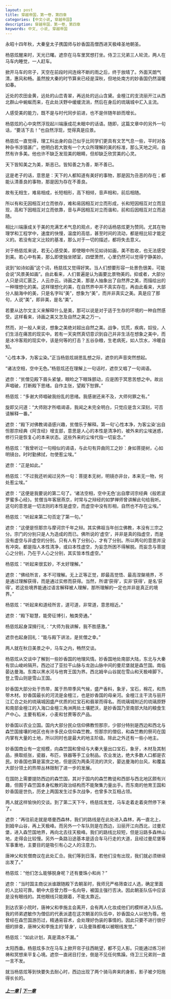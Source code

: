 ```yaml
---
layout: post
title: 穿越帝国，第一卷，第四章
categories: [中文小说, 穿越帝国]
description: 穿越帝国，第一卷，第四章
keywords: 中文, 小说, 穿越帝国
---
```


永昭十四年秋，大秦皇太子携国师与妙香国高僧西进天极峰圣地朝圣。

杨慈炫醒来时，天光已曙。遮奈在马车里冥想打坐。侍卫三兄弟三人轮流，两人在马车内睡觉，一人赶车。

掀开马车的帘子，天空在前段时间连绵不断的雨之后，终于放晴了。外面天朗气清，惠风和畅。虽然按大秦的时节算来已经是深秋，但地处南方的妙香国仍然温暖如春。

近处的农田金黄，远处的山峦青翠，再远处的远山含黛。金檀江的支流丽开江从西北群山中蜿蜒而来，在此处沃野中缓缓流淌，然后在身后的琉璃城中汇入主流。

人感受美的能力，既不是与时代同步前进，也不是伴随年龄而增长。

杨慈炫的心中突然浮现起川端康成花未眠中的话语。随即，这篇文章中的另外一句话，“要活下去！”也自然浮现，觉得真是应景。

杨慈炫一直觉得，理工科出身的自己似乎比同学们更具有文艺气息一些，平时对各种杂书涉猎甚广。他明白若大致有一个大众所理解的美的标准，那么天地之间，自然有许多美。他也许不缺乏发现美的眼睛，但却缺乏欣赏美的心灵。

天下皆知美之为美，斯恶已。皆知善之为善，斯不善已。

这是老子的话，意思是：天下的人都知道有美好的事物，那是因为丑恶的存在；都能认清善良的事物，那是因为存在不善良。

故有无相生，难易相成，长短相形，高下相倾，音声相和，前后相随。

所以有和无因相互对立而依存，难和易因相互对立而形成，长和短因相互对立而显现，高和下因相互对立而依靠，音与声因相互对立而谐和，前和后因相互对立而追随。

相比川端康成关于美的充满艺术气息的观点，老子的话杨慈炫更为赞同。尤其在物理学和工程学中，速度的快慢，温度的高低，甚至时间的流动，都是相比较才能定义的。若没有定义比较的基准，那么对于一切的描述，都将失去意义。

对于杨慈炫来说，若无心感受美，即使眼中所见如诗如画，美不胜收，也无法感受到美。若心中有美，那么即使独坐陋室，四壁萧然，心里仍然可以觉得宁静美妙。

说到“如诗如画”这个词，杨慈炫又觉得好笑。当人们想要形容一处景色很美，可能会说“风景美如画”。由此看来，人们普遍是认为画要比景物美的。抑或者，大部分人只是词汇匮乏，人云亦云。诗画之美，那是人抽象出了自然界之美，而描绘出的一种理想化的美。这样理想化的美，在自然界中并不真实存在。再由此看来，大部分人脑海中的美，只是名字叫“美”，想象为“美”，而并非真实之美。真是应了那句，人说“美”，即非美，是名“美”。

若要从达尔文主义来解释什么是美，那可以说是对于适于生存的环境的一种自然感受。这样看来，诗画之美又怎及自然之美之万一。

然而，对一般人来说，想象之美绝对超出自然之美。战争，饥荒，疾病，奴役，人们生活在痛苦的现实中。若有一天突然真切意识到自己并非生活在想象之美中，而是冰冷客观的现实中，该是何等的打击？五谷杂粮，生老病死，如人饮水，冷暖自知。

“心性本净，为客尘染。”正当杨慈炫胡思乱想之际，遮奈的声音突然想起。

“诸法空相，空中无色。”杨慈炫还在理解上一句话时，遮奈又唱了一句谒语。

遮奈：“贫僧见殿下眉头紧皱，眼睑之下眼珠颤动，应是困于冥思苦想之中。故出声唱破，打断殿下思绪。自作主张，望殿下恕罪。”

杨慈炫：“多谢大师唱破我纷乱的思绪。我感谢还来不及，大师何罪之有。”

旋即又问道：“大师刚才所唱谒语，我闻之未完全明白，只觉应是含义深刻，可否请解释一番。”

遮奈：“殿下对佛教谒语感兴趣，贫僧乐于解释。第一句‘心性本净，为客尘染’出自怛那宗经典《阿含经》增支部，意思是人心的本性是清净的，被外来的尘埃迷惑，修行只是恢复心的本来状态。这些外来的尘埃代指一切妄念。”

杨慈炫：“我曾听过一句相似的谒语，与此句有异曲同工之妙：身如菩提树，心如明镜台。时时勤拂拭，勿使惹尘埃。”

遮奈：“正是如此。”

杨慈炫：“不过我还听闻过另外一句：菩提本无树，明镜亦非台，本来无一物，何处惹尘埃。”

遮奈：“这便是我要说的第二句了。‘诸法空相，空中无色’出自摩诃宗经典《般若波罗蜜多心经》。贫僧当年客居燕京，时常与之辩经的如梦禅师曾讲解此句给我听。这句的意思是一切法则的本性是虚空，而虚空中没有形相，自然也不存在尘埃。”

杨慈炫：“听起来第二句否定了第一句。”

遮奈：“这便是怛那宗与摩诃宗千年之辩。其实佛祖当年创立佛教，本没有三宗之分。宗门的分别只是人为造成的而已。佛所说的‘虚空’，并非是真的指虚空，而是没有虚空与非虚空的分别。只有人有了分别心，才有了分别。所以两句的意思并没有冲突。都是指人本性清净，或曰本性虚空，为妄念所困不得解脱。而妄念与菩提心之分别，乃在于人心之分别，其实皆本性虚空。”

杨慈炫：“听起来很玄妙，不太好理解。”

遮奈：“佛经所言，本不可理解。无上正等正觉，即最高觉悟、最高涅槃境界，不是通过理解获得，而是通过实修而获得。当然，所谓‘获得’，实非‘获得’，是名‘获得’。若这些境界能通过语言解释被人理解，那所理解的一定也并非是真正的境界。”

杨慈炫：“听起来和道经所言，道可道，非常道，意思相近。”

遮奈：“殿下聪慧，能旁征博引，触类旁通。”

杨慈炫起身深揖行礼：“大师为我讲解，我不胜感激。”

遮奈也起身回礼：“能与殿下讲法，是贫僧之幸。”

两人就在秋日美景之中，马车之内，畅然交谈。

杨慈炫从交谈中了解到一些妙香国的地理风情。妙香国地处南部大陆，东北与大秦有崇山峻岭隔开。西边过了亚拉干山脉与龙迦山脉中间的曼尼堡就是森竺国。南临晏达曼海。东南以黑水河与他育王国为界。西北姆辛山谷就在雪山和天极峰脚下。登上雪山则是雪山王国。

妙香国大部分处于热带，属于热带季风气候，盛产香料，象牙，宝石，棉花，和热带木材。妙香国最长的河流是金檀江，也是妙香国的母亲河。金檀江主干流与丽开江汇合之处的琉璃城因盛产优质的红宝石和翡翠而得名。而琉璃城附近的琉璃原野和南部金檀江的入海口金檀三角洲两处土壤肥沃，是妙香国乃至南部大陆的粮食生产中心。主要有稻米，小麦和甘蔗等农产品。

妙香国以农业立国。国内大部分民众信仰佛教怛那宗，少部分特别是西边和西北与森竺国接壤的地区也有许多民众信仰森竺教。怛那宗的僧侣，和森竺教的祭司在国内掌有大量的土地，所以同时也是最大的地主阶级。除此之外还有一些小地主。

妙香国商业有一定规模，向森竺国和曾经与大秦大量出口宝石，象牙，木材及其制品，换取纸张，瓷器，布匹，铁器等手工业制品。农业发达，绝大多数人口都是农民。妙香国也算是富庶之地，但是因为两条河流的洪灾，晏达曼海的台风，和覆盖大部分领土的热带丛林限制了进一步的发展。

在国防上需要提防西边的森竺国，其对于国内的森竺教徒和西部与西北地区颇有兴趣，但囿于森竺国本身松散的政治结构而不能聚集力量出手。而东南的他育王国和妙香国是世仇，历史上两国发生过多次战争，也曾多次互相占领。

两人就这样愉快的交谈。到了第二天下午，杨慈炫发觉，马车走着走着突然停下来了。

遮奈：“再往前走就是塔曼西森林，我们的路线是在此处进入森林，再一直北上，到姆辛山谷，再上天极峰。而另外一个车队则是在西边，沿丽开江向西北，过曼尼堡，进入森竺国地界，再向北去往天极峰。我们的路线比较短，但是沿路多森林山地，走得会比较慢。另外一条路沿途基本是适合车马行走的大道，且经过曼尼堡等军事重地，主要目的是吸引有心之人的注意力。

唐神父和贫僧商议在此处汇合。我们等到日落，若他们没有出现，我们就必须继续出发了。”

杨慈炫：“他们怎么能够脱身呢？还有曼珠小和尚？”

遮奈：“当时国主商议派谁跟随殿下去朝圣时，我师兄严格筛查过人选，确定里面的人比较可靠。朝中大臣曾力荐一名向导，被国主强行否决。因此朝圣队伍中应该是没有眼线的。其他眼线只能跟着，不能太靠近。

到达农家小院时，唐神父和李施主会离开，会有两人化妆成他们的模样进入队伍。我的师弟遮敏作为僧侣的代表派遣在这次朝圣的队伍中，妙香国众人以他为尊。他曾经在森竺国游历过，精通易容术，会处理好伪装的事情的。因此只要不进行很仔细的排查，唐神父和李施主的‘替身’，以及曼珠都难以被眼线发觉。”

杨慈炫：“如此计划，真是滴水不漏。”

太阳西垂。杨慈炫多次在马车上掀开帘子往西眺望，都不见人影。只能通过练习祈祷和冥想来平复心境。遮奈一直闭目打坐，倒是不见任何焦躁。侍卫三兄弟则一直一言不发。

就当杨慈炫等到快要失去耐心时，西边出现了两个骑马奔来的身影，影子被夕阳拖得长长的。

##### [上一章](/../../2020/03/05/TimeTravellerEmpire-1-3/) | [下一章](/../../2020/03/07/TimeTravellerEmpire-1-5/) 